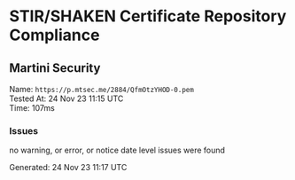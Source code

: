# STIR/SHAKEN Certificate Repository Compliance

## Martini Security

Name: `https://p.mtsec.me/2884/QfmOtzYHOD-0.pem`\
Tested At: 24 Nov 23 11:15 UTC\
Time: 107ms

### Issues

no warning, or error, or notice date level issues were found

Generated: 24 Nov 23 11:17 UTC